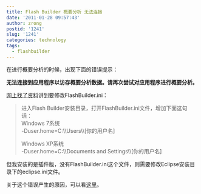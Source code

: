 ```yaml
---
title: Flash Builder 概要分析 无法连接
date: '2011-01-28 09:57:43'
author: zrong
postid: '1241'
slug: '1241'
categories: technology
tags:
  - flashbuilder
---
```


在进行概要分析的时候，出现下面的错误提示：

**无法连接到应用程序以访存概要分析数据。请再次尝试对应用程序进行概要分析。**

[网上找了资料](http://www.cnblogs.com/beiming/archive/2010/12/11/1903041.html)讲到要修改FlashBuilder.ini：

> 进入Flash Builder安装目录，打开FlashBuilder.ini文件，增加下面这句话：  
>  Windows 7系统  
>  -Duser.home=C:\\\\Users\\\\[你的用户名]
>
> Windows XP系统  
>  -Duser.home=C:\\\\Documents and Settings\\\\[你的用户名]

但我安装的是插件版，没有FlashBuilder.ini这个文件，则需要修改Eclipse安装目录下的eclipse.ini文件。

关于这个错误产生的原因，可以看[这里](http://hi.baidu.com/rendong/blog/item/5198ba0efebbc6e837d1226a.html)。

